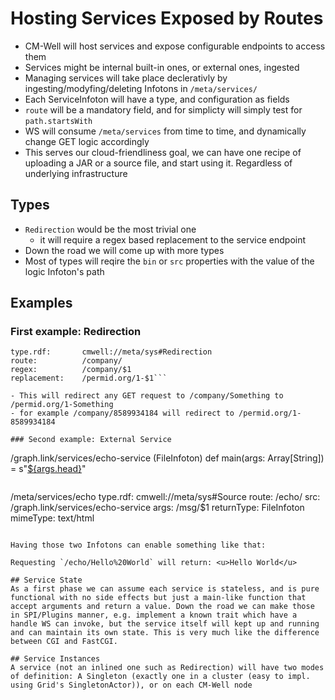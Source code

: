 # Hosting Services Exposed by Routes

- CM-Well will host services and expose configurable endpoints to access them
- Services might be internal built-in ones, or external ones, ingested
- Managing services will take place declerativly by ingesting/modyfing/deleting Infotons in `/meta/services/`
- Each ServiceInfoton will have a type, and configuration as fields
- `route` will be a mandatory field, and for simplicty will simply test for `path.startsWith`
- WS will consume `/meta/services` from time to time, and dynamically change GET logic accordingly
- This serves our cloud-friendliness goal, we can have one recipe of uploading a JAR or a source file, and start using it. Regardless of underlying infrastructure

## Types
- `Redirection` would be the most trivial one
    - it will require a regex based replacement to the service endpoint
- Down the road we will come up with more types
- Most of types will reqire the `bin` or `src` properties with the value of the logic Infoton's path

## Examples

### First example: Redirection

```/meta/services/company
type.rdf:		cmwell://meta/sys#Redirection
route:			/company/
regex:			/company/$1
replacement:	/permid.org/1-$1```

- This will redirect any GET request to /company/Something to /permid.org/1-Something
- for example /company/8589934184 will redirect to /permid.org/1-8589934184

### Second example: External Service

```
/graph.link/services/echo-service (FileInfoton)
def main(args: Array[String]) = s"<html><u>${args.head}</u></html>"
```

```
/meta/services/echo
type.rdf:		cmwell://meta/sys#Source
route:			/echo/
src:			/graph.link/services/echo-service
args:			/msg/$1
returnType:		FileInfoton
mimeType:		text/html
```

Having those two Infotons can enable something like that:

Requesting `/echo/Hello%20World` will return: <u>Hello World</u>

## Service State
As a first phase we can assume each service is stateless, and is pure functional with no side effects but just a main-like function that accept arguments and return a value. Down the road we can make those in SPI/Plugins manner, e.g. implement a known trait which have a handle WS can invoke, but the service itself will kept up and running and can maintain its own state. This is very much like the difference between CGI and FastCGI.

## Service Instances
A service (not an inlined one such as Redirection) will have two modes of definition: A Singleton (exactly one in a cluster (easy to impl. using Grid's SingletonActor)), or on each CM-Well node
